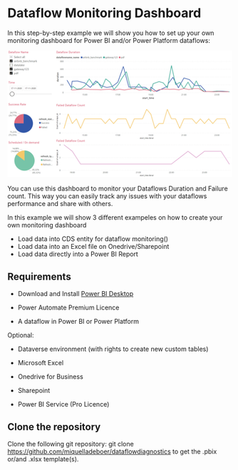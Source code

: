 # Dataflow Monitoring Dashboard
In this step-by-step example we will show you how to set up your own monitoring dashboard for Power BI and/or Power Platform dataflows:

![An example of folder structure](images/dashboard.PNG)

You can use this dashboard to monitor your Dataflows Duration and Failure count. This way you can easily track any issues with your dataflows performance and share with others.

In this example we will show 3 different exampeles on how to create your own monitoring dashboard
* Load data into CDS entity for dataflow monitoring()
* Load data into an Excel file on Onedrive/Sharepoint
* Load data directly into a Power BI Report

## Requirements

* Download and Install [Power BI Desktop](https://www.microsoft.com/en-us/download/details.aspx?id=58494)

* Power Automate Premium Licence

* A dataflow in Power BI or Power Platform

Optional:
* Dataverse environment (with rights to create new custom tables)

* Microsoft Excel

* Onedrive for Business

* Sharepoint

* Power BI Service (Pro Licence)

## Clone the repository

Clone the following git repository: git clone  https://github.com/miquelladeboer/dataflowdiagnostics
to get the .pbix or/and .xlsx template(s).
